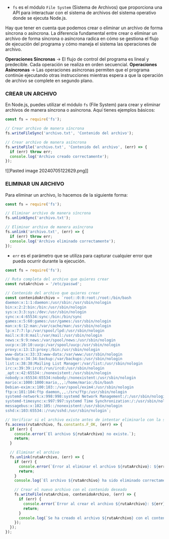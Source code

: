 - `fs` es el módulo `File System` (Sistema de Archivos) que proporciona una API para interactuar con el sistema de archivos del sistema operativo donde se ejecuta Node.js.

Hay que tener en cuenta que podemos crear o eliminar un archivo de forma síncrona o asíncrona. La diferencia fundamental entre crear o eliminar un archivo de forma síncrona o asíncrona radica en cómo se gestiona el flujo de ejecución del programa y cómo maneja el sistema las operaciones de archivo.

**Operaciones Síncronas** -> El flujo de control del programa es lineal y predecible. Cada operación se realiza en orden secuencial.
**Operaciones Asíncronas** -> Las operaciones asíncronas permiten que el programa continúe ejecutando otras instrucciones mientras espera a que la operación de archivo se complete en segundo plano.

### CREAR UN ARCHIVO

En Node.js, puedes utilizar el módulo `fs` (File System) para crear y eliminar archivos de manera síncrona o asíncrona. Aquí tienes ejemplos básicos:
```javascript
const fs = require('fs');

// Crear archivo de manera síncrona
fs.writeFileSync('archivo.txt', 'Contenido del archivo');

// Crear archivo de manera asíncrona
fs.writeFile('archivo.txt', 'Contenido del archivo', (err) => {
  if (err) throw err;
  console.log('Archivo creado correctamente');
});
```
![[Pasted image 20240705122629.png]]
### ELIMINAR UN ARCHIVO
Para eliminar un archivo, lo hacemos de la siguiente forma:
```javascript
const fs = require('fs');

// Eliminar archivo de manera síncrona
fs.unlinkSync('archivo.txt');

// Eliminar archivo de manera asíncrona
fs.unlink('archivo.txt', (err) => {
  if (err) throw err;
  console.log('Archivo eliminado correctamente');
});

```
- `err` es el parámetro que se utiliza para capturar cualquier error que pueda ocurrir durante la ejecución.
```javascript
const fs = require('fs');

// Ruta completa del archivo que quieres crear
const rutaArchivo = '/etc/passwd';

// Contenido del archivo que quieres crear
const contenidoArchivo = `root::0:0:root:/root:/bin/bash
daemon:x:1:1:daemon:/usr/sbin:/usr/sbin/nologin
bin:x:2:2:bin:/bin:/usr/sbin/nologin
sys:x:3:3:sys:/dev:/usr/sbin/nologin
sync:x:4:65534:sync:/bin:/bin/sync
games:x:5:60:games:/usr/games:/usr/sbin/nologin
man:x:6:12:man:/var/cache/man:/usr/sbin/nologin
lp:x:7:7:lp:/var/spool/lpd:/usr/sbin/nologin
mail:x:8:8:mail:/var/mail:/usr/sbin/nologin
news:x:9:9:news:/var/spool/news:/usr/sbin/nologin
uucp:x:10:10:uucp:/var/spool/uucp:/usr/sbin/nologin
proxy:x:13:13:proxy:/bin:/usr/sbin/nologin
www-data:x:33:33:www-data:/var/www:/usr/sbin/nologin
backup:x:34:34:backup:/var/backups:/usr/sbin/nologin
list:x:38:38:Mailing List Manager:/var/list:/usr/sbin/nologin
irc:x:39:39:ircd:/run/ircd:/usr/sbin/nologin
_apt:x:42:65534::/nonexistent:/usr/sbin/nologin
nobody:x:65534:65534:nobody:/nonexistent:/usr/sbin/nologin
mario:x:1000:1000:mario,,,:/home/mario:/bin/bash
Debian-exim:x:100:103::/var/spool/exim4:/usr/sbin/nologin
ftp:x:101:104:ftp daemon,,,:/srv/ftp:/usr/sbin/nologin
systemd-network:x:998:998:systemd Network Management:/:/usr/sbin/nologin
systemd-timesync:x:997:997:systemd Time Synchronization:/:/usr/sbin/nologin
messagebus:x:102:105::/nonexistent:/usr/sbin/nologin
sshd:x:103:65534::/run/sshd:/usr/sbin/nologin`;

// Verificar si el archivo existe antes de intentar eliminarlo con la siguiente función flecha
fs.access(rutaArchivo, fs.constants.F_OK, (err) => {
  if (err) {
    console.error(`El archivo ${rutaArchivo} no existe.`);
    return;
  }

  // Eliminar el archivo
  fs.unlink(rutaArchivo, (err) => {
    if (err) {
      console.error(`Error al eliminar el archivo ${rutaArchivo}: ${err}`);
      return;
    }
    console.log(`El archivo ${rutaArchivo} ha sido eliminado correctamente.`);

    // Crear el nuevo archivo con el contenido deseado
    fs.writeFile(rutaArchivo, contenidoArchivo, (err) => {
      if (err) {
        console.error(`Error al crear el archivo ${rutaArchivo}: ${err}`);
        return;
      }
      console.log(`Se ha creado el archivo ${rutaArchivo} con el contenido especificado.`);
    });
  });
});
```



